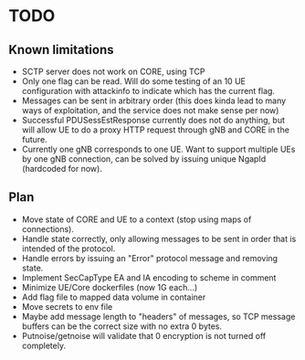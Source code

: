# TODO

## Known limitations

- SCTP server does not work on CORE, using TCP
- Only one flag can be read. Will do some testing of an 10 UE configuration with attackinfo to indicate which has the current flag.
- Messages can be sent in arbitrary order (this does kinda lead to many ways of exploitation, and the service does not make sense per now)
- Successful PDUSessEstResponse currently does not do anything, but will allow UE to do a proxy HTTP request through gNB and CORE in the future.
- Currently one gNB corresponds to one UE. Want to support multiple UEs by one gNB connection, can be solved by issuing unique NgapId (hardcoded for now).

## Plan

- Move state of CORE and UE to a context (stop using maps of connections).
- Handle state correctly, only allowing messages to be sent in order that is intended of the protocol.
- Handle errors by issuing an "Error" protocol message and removing state.
- Implement SecCapType EA and IA encoding to scheme in comment
- Minimize UE/Core dockerfiles (now 1G each...)
- Add flag file to mapped data volume in container
- Move secrets to env file
- Maybe add message length to "headers" of messages, so TCP message buffers can be the correct size with no extra 0 bytes.
- Putnoise/getnoise will validate that 0 encryption is not turned off completely.
